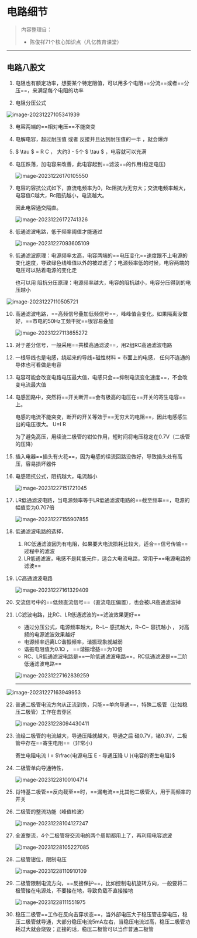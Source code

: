 # 电路细节

> 内容整理自：
>
> - 陈俊祥71个核心知识点（凡亿教育课堂）



---



## 电路八股文



1. 电阻也有额定功率，想要某个特定阻值，可以用多个电阻==分流==或者==分压==，来满足每个电阻的功率

2. 电阻分压公式

![image-20231227105341939](https://typora-notes-codervv.oss-cn-shanghai.aliyuncs.com/img_for_typora/202401090904771.png)

3. 电容两端的==相对电压==不能突变

4. 电解电容，超过耐压值 或者 反接并且达到耐压值的一半 ，就会爆炸

5. $ \tau $ = R C ， 大约3 - 5个  $ \tau $  ，电容就可以充满

6. 电压跌落，加电容来改善，此电容起到==滤波==的作用(稳定电压)

    ![image-20231226170105550](https://typora-notes-codervv.oss-cn-shanghai.aliyuncs.com/img_for_typora/202401090904299.png)



7. 电容的容抗公式如下，直流电频率为0，Rc阻抗为无穷大；交流电频率越大，电容值C越大，Rc阻抗越小，电流越大。

    因此电容通交隔直。

    ![image-20231226172741326](https://typora-notes-codervv.oss-cn-shanghai.aliyuncs.com/img_for_typora/202312261727359.png)



8. 低通滤波电路，低于频率阈值才能通过

    ![image-20231227093605109](https://typora-notes-codervv.oss-cn-shanghai.aliyuncs.com/img_for_typora/202312270936169.png)

9. 低通滤波原理：电源频率太高，电容两端的==电压变化==速度跟不上电源的变化速度，导致绿色线峰值以外的被过滤了；电源频率低的时候，电容两端的电压可以贴着电源的变化走

    也可以用 阻抗分压原理：电源频率越大，电容的阻抗越小，电容分压得到的电压越小



![image-20231227110505721](https://typora-notes-codervv.oss-cn-shanghai.aliyuncs.com/img_for_typora/202401090904380.png)





10. 高通滤波电路，==高频信号叠加低频信号==，峰峰值会变化。如果隔离没做好，==市电的50Hz工频干扰==很容易叠加

    ![image-20231227113655272](https://typora-notes-codervv.oss-cn-shanghai.aliyuncs.com/img_for_typora/202312271136319.png)



11. 对于差分信号，一般采用==共模高通滤波==，用2组RC高通滤波电路

12. 一根导线也是电感，绕起来的导线+磁性材料 = 市面上的电感， 任何不连通的导体也可看做是电容

13. 电容可能会改变电路电压最大值，电感只会==抑制电流变化速度==，不会改变电流最大值



14. 电感回路中，突然将==开关断开==会有极高的电压在==开关的寄生电容==上。

     电感的电流不能突变，断开的开关等效于==无穷大的电阻==，因此电感感生出的电压很大。 U=I R

     为了避免高压，用续流二极管的钳位作用，短时间将电压稳定在0.7V（二极管的压降）



15. 插入电器==插头有火花==，因为电感的续流回路没做好，导致插头处有高压，容易损坏器件

16. 电感阻抗公式，阻抗越大，电流越小

     ![image-20231227151721045](https://typora-notes-codervv.oss-cn-shanghai.aliyuncs.com/img_for_typora/202312271517532.png)



17. LR低通滤波电路，当电源频率等于LR低通滤波电路的==截至频率==，电源的幅值变为0.707倍

     ![image-20231227155907855](https://typora-notes-codervv.oss-cn-shanghai.aliyuncs.com/img_for_typora/202312271607495.png)

18. 低通滤波电路的选择，

      1. RC低通滤波因为有电阻，如果要大电流损耗比较大，适合==信号传输==过程中的滤波
      2. LR低通滤波，电感不是耗能元件，适合大电流电路，常用于==电源电路的滤波==

19. LC高通滤波电路

    ![image-20231227161329409](https://typora-notes-codervv.oss-cn-shanghai.aliyuncs.com/img_for_typora/202312271613120.png)



20. 交流信号中的==低频直流信号==（直流电压偏置），也会被LR高通滤波掉

21. LC滤波电路，比RC、LR低通滤波的==滤波效果更好==

     - 通过分压公式，电源频率越大，R~L~ 感抗越大，R~C~ 容抗越小 ， 对高频的电源滤波效果越好 
     - 电源频率远离LC谐振频率，谐振现象就越弱
     - 谐振电阻值为0.1Ω ， ==谐振增益==为10倍
     - RC、LR低通滤波电路是==一阶低通滤波电路==，RC低通滤波是==二阶低通滤波电路==

     ![image-20231227162839259](https://typora-notes-codervv.oss-cn-shanghai.aliyuncs.com/img_for_typora/202312271628307.png)

    ---

 ![image-20231227163949953](https://typora-notes-codervv.oss-cn-shanghai.aliyuncs.com/img_for_typora/202312280848698.png)



22. 普通二极管电流方向从正流到负，只能==单向导通==，特殊二极管（比如稳压二极管）工作在击穿区

    ![image-20231228094430411](https://typora-notes-codervv.oss-cn-shanghai.aliyuncs.com/img_for_typora/202312280944514.png)

23. 流经二极管的电流越大，导通压降就越大，导通之后 硅0.7V，锗0.3V，二极管中存在==寄生电阻==（非常小）

    寄生电阻电流 I = $\frac{电源电压 E - 导通压降 U  }{电容的寄生电阻}$



24. 二极管单向导通特性，

    ![image-20231228100104714](https://typora-notes-codervv.oss-cn-shanghai.aliyuncs.com/img_for_typora/202312281001770.png)

25. 肖特基二极管==反向截至==时，==漏电流==比其他二极管大，用于高频率的开关

26. 二极管的整流功能（峰值检波）

    ![image-20231228104127247](https://typora-notes-codervv.oss-cn-shanghai.aliyuncs.com/img_for_typora/202312281041300.png)

27. 全波整流，4个二极管将交流电的两个周期都用上了，再利用电容滤波

    ![image-20231228105227085](https://typora-notes-codervv.oss-cn-shanghai.aliyuncs.com/img_for_typora/202312281052143.png)

28. 二极管钳位，限制电压

    ![image-20231228110910109](https://typora-notes-codervv.oss-cn-shanghai.aliyuncs.com/img_for_typora/202312281109165.png)

29. 二极管限制电流方向，==反接保护==，比如控制电机旋转方向，一般要将二极管接在电源处，不要接在地，导致负载不直接接地

    ![image-20231228111551975](https://typora-notes-codervv.oss-cn-shanghai.aliyuncs.com/img_for_typora/202312281115013.png)

30. 稳压二极管==工作在反向击穿状态==，当外部电压大于稳压管击穿电压，稳压二极管就导通，大部分稳压电流5mA左右，当稳压电流过高，稳压二极管功耗过大就会烧毁；正接的话，稳压二极管可以当作普通二极管
